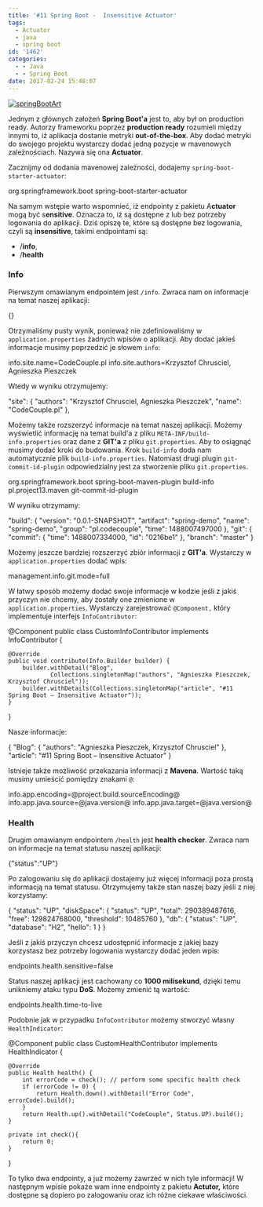 ```yaml
---
title: '#11 Spring Boot -  Insensitive Actuator'
tags:
  - Actuator
  - java
  - spring boot
id: '1462'
categories:
  - - Java
  - - Spring Boot
date: 2017-02-24 15:48:07
---
```


[![springBootArt](http://codecouple.pl/wp-content/uploads/2017/02/springBootArt.png)](http://codecouple.pl/wp-content/uploads/2017/02/springBootArt.png)

Jednym z głównych założeń **Spring Boot'a** jest to, aby był on production ready. Autorzy frameworku poprzez **production ready** rozumieli między innymi to, iż aplikacja dostanie metryki **out-of-the-box**. Aby dodać metryki do swojego projektu wystarczy dodać jedną pozycje w mavenowych zależnościach. Nazywa się ona **Actuator**.
<!-- more -->
Zacznijmy od dodania mavenowej zależności, dodajemy `spring-boot-starter-actuator`:

<dependencies>
    <dependency>
        <groupId>org.springframework.boot</groupId>
        <artifactId>spring-boot-starter-actuator</artifactId>
    </dependency>
</dependencies>

Na samym wstępie warto wspomnieć, iż endpointy z pakietu A**ctuator** mogą być s**ensitive**. Oznacza to, iż są dostępne z lub bez potrzeby logowania do aplikacji. Dziś opiszę te, które są dostępne bez logowania, czyli są **insensitive**, takimi endpointami są:

*   /**info**,
*   /**health**

### Info

Pierwszym omawianym endpointem jest `/info`. Zwraca nam on informacje na temat naszej aplikacji:

{}

Otrzymaliśmy pusty wynik, ponieważ nie zdefiniowaliśmy w `application.properties` żadnych wpisów o aplikacji. Aby dodać jakieś informacje musimy poprzedzić je słowem `info`:

info.site.name=CodeCouple.pl
info.site.authors=Krzysztof Chrusciel, Agnieszka Pieszczek

Wtedy w wyniku otrzymujemy:

"site": {
 "authors": "Krzysztof Chrusciel, Agnieszka Pieszczek",
 "name": "CodeCouple.pl"
 },

Możemy także rozszerzyć informacje na temat naszej aplikacji. Możemy wyświetlić informację na temat build'a z pliku `META-INF/build-info.properties` oraz dane z **GIT'a** z pliku `git.properties`. Aby to osiągnąć musimy dodać kroki do budowania. Krok `build-info` doda nam automatycznie plik `build-info.properties`. Natomiast drugi plugin `git-commit-id-plugin` odpowiedzialny jest za stworzenie pliku `git.properties`.

<build>
   <plugins>
      <plugin>
         <groupId>org.springframework.boot</groupId>
         <artifactId>spring-boot-maven-plugin</artifactId>
         <executions>
            <execution>
               <goals>
                  <goal>build-info</goal>
               </goals>
            </execution>
         </executions>
      </plugin>
      <plugin>
         <groupId>pl.project13.maven</groupId>
         <artifactId>git-commit-id-plugin</artifactId>
      </plugin>
   </plugins>
</build>

W wyniku otrzymamy:

"build": {
"version": "0.0.1-SNAPSHOT",
"artifact": "spring-demo",
"name": "spring-demo",
"group": "pl.codecouple",
"time": 1488007497000
},
 "git": {
 "commit": {
 "time": 1488007334000,
 "id": "0216be1"
 },
 "branch": "master"
 }

Możemy jeszcze bardziej rozszerzyć zbiór informacji z **GIT'a**. Wystarczy w `application.properties` dodać wpis:

management.info.git.mode=full

W łatwy sposób możemy dodać swoje informacje w kodzie jeśli z jakiś przyczyn nie chcemy, aby zostały one zmienione w `application.properties`. Wystarczy zarejestrować `@Component,` który implementuje interfejs `InfoContributor`:

@Component
public class CustomInfoContributor implements InfoContributor {

    @Override
    public void contribute(Info.Builder builder) {
        builder.withDetail("Blog",
                Collections.singletonMap("authors", "Agnieszka Pieszczek, Krzysztof Chrusciel"));
        builder.withDetails(Collections.singletonMap("article", "#11 Spring Boot – Insensitive Actuator"));
    }
}

Nasze informacje:

{
   "Blog": {
      "authors": "Agnieszka Pieszczek, Krzysztof Chrusciel"
   },
   "article": "#11 Spring Boot – Insensitive Actuator"
}

Istnieje także możliwość przekazania informacji z **Mavena**. Wartość taką musimy umieścić pomiędzy znakami `@`:

info.app.encoding=@project.build.sourceEncoding@
info.app.java.source=@java.version@
info.app.java.target=@java.version@

### Health

Drugim omawianym endpointem `/health` jest **health checker**. Zwraca nam on informacje na temat statusu naszej aplikacji:

{"status":"UP"}

Po zalogowaniu się do aplikacji dostajemy już więcej informacji poza prostą informacją na temat statusu. Otrzymujemy także stan naszej bazy jeśli z niej korzystamy:

{
   "status": "UP",
   "diskSpace": {
      "status": "UP",
      "total": 290389487616,
      "free": 129824768000,
      "threshold": 10485760
   },
   "db": {
      "status": "UP",
      "database": "H2",
      "hello": 1
   }
}

Jeśli z jakiś przyczyn chcesz udostępnić informacje z jakiej bazy korzystasz bez potrzeby logowania wystarczy dodać jeden wpis:

endpoints.health.sensitive=false

Status naszej aplikacji jest cachowany co **1000 milisekund**, dzięki temu unikniemy ataku typu **DoS**. Możemy zmienić tą wartość:

endpoints.health.time-to-live

Podobnie jak w przypadku `InfoContributor` możemy stworzyć własny `HealthIndicator`:

@Component
public class CustomHealthContributor implements HealthIndicator {

    @Override
    public Health health() {
        int errorCode = check(); // perform some specific health check
        if (errorCode != 0) {
            return Health.down().withDetail("Error Code", errorCode).build();
        }
        return Health.up().withDetail("CodeCouple", Status.UP).build();
    }

    private int check(){
        return 0;
    }

}

To tylko dwa endpointy, a już możemy zawrzeć w nich tyle informacji! W następnym wpisie pokaże wam inne endpointy z pakietu **Actutor,** które dostępne są dopiero po zalogowaniu oraz ich różne ciekawe właściwości.